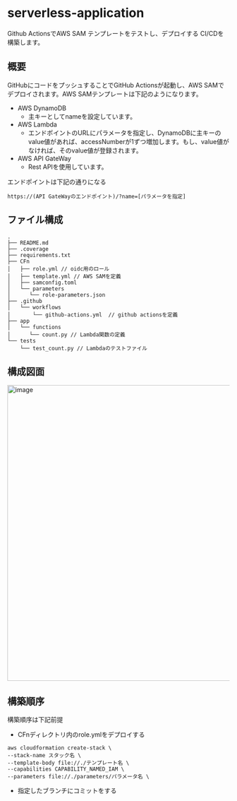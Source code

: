 # serverless-application
Github ActionsでAWS SAM テンプレートをテストし、デプロイする CI/CDを構築します。

## 概要
GitHubにコードをプッシュすることでGitHub Actionsが起動し、AWS SAMでデプロイされます。AWS SAMテンプレートは下記のようになります。
- AWS DynamoDB
  - 主キーとしてnameを設定しています。
- AWS Lambda
  - エンドポイントのURLにパラメータを指定し、DynamoDBに主キーのvalue値があれば、accessNumberが1ずつ増加します。もし、value値がなければ、そのvalue値が登録されます。
- AWS API GateWay
  - Rest APIを使用しています。

エンドポイントは下記の通りになる
```[text]
https://(API GateWayのエンドポイント)/?name=[パラメータを指定]
```


## ファイル構成
```
.
├── README.md
├── .coverage
├── requirements.txt
├── CFn
│   ├── role.yml // oidc用のロール
│   ├── template.yml // AWS SAMを定義
│   ├── samconfig.toml 
│   └── parameters
│      └── role-parameters.json
├── .github
│   └── workflows
│       └── github-actions.yml  // github actionsを定義
├── app
│   └── functions
│      └── count.py // Lambda関数の定義
└── tests 
    └── test_count.py // Lambdaのテストファイル
```

## 構成図面
<img width="670" alt="image" src="https://github.com/kimsarai/serverless-application/assets/144189297/99f06f53-b803-4e42-b20f-e82d3483367d">

## 構築順序
構築順序は下記前提

- CFnディレクトリ内のrole.ymlをデプロイする
```
aws cloudformation create-stack \
--stack-name スタック名 \
--template-body file://./テンプレート名 \
--capabilities CAPABILITY_NAMED_IAM \
--parameters file://./parameters/パラメータ名 \
```
- 指定したブランチにコミットをする

